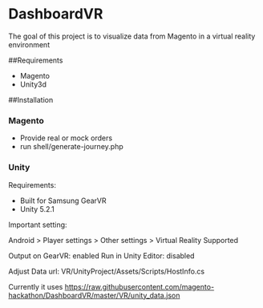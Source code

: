 # DashboardVR
The goal of this project is to visualize data from Magento in a virtual reality environment

##Requirements
- Magento
- Unity3d

##Installation

### Magento
- Provide real or mock orders
- run shell/generate-journey.php

### Unity
Requirements:

- Built for Samsung GearVR
- Unity 5.2.1

Important setting: 

Android > Player settings > Other settings > Virtual Reality Supported

Output on GearVR: enabled 
Run in Unity Editor: disabled

Adjust Data url: 
VR/UnityProject/Assets/Scripts/HostInfo.cs

Currently it uses https://raw.githubusercontent.com/magento-hackathon/DashboardVR/master/VR/unity_data.json